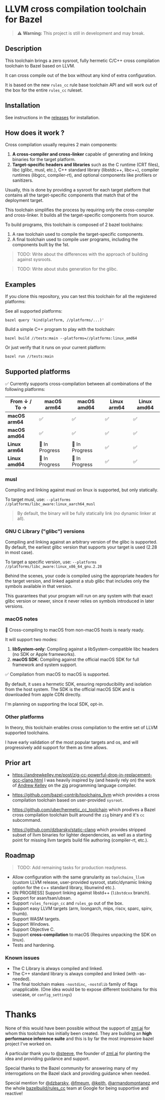 # LLVM cross compilation toolchain for Bazel

> ⚠️ **Warning:** This project is still in development and may break.

## Description

This toolchain brings a zero sysroot, fully hermetic C/C++ cross compilation toolchain to Bazel based on LLVM.

It can cross compile out of the box without any kind of extra configuration.

It is based on the new `rules_cc` rule base toolchain API and will work out of the box
for the entire `rules_cc` ruleset.

## Installation

See instructions in the [releases](https://github.com/cerisier/toolchains_llvm_bootstrapped/releases) for installation.

## How does it work ?

Cross compilation usually requires 2 main components:
1. **A cross-compiler and cross-linker** capable of generating and linking binaries for the target platform.
2. **Target-specific headers and libraries** such as the C runtime (CRT files), libc (glibc, musl, etc.), C++ standard library (libstdc++, libc++), compiler runtimes (libgcc, compiler-rt), and optional components like profilers or sanitizers.

Usually, this is done by providing a sysroot for each target platform that contains
all the target-specific components that match that of the deployment target.

This toolchain simplifies the process by requiring only the cross-compiler and cross-linker.
It builds all the target-specific components from source.

To build programs, this toolchain is composed of 2 bazel toolchains:
1. A raw toolchain used to compile the target-specific components.
2. A final toolchain used to compile user programs, including the components built by the 1st.

> TODO: Write about the differences with the approach of building against sysroots.

> TODO: Write about stubs generation for the glibc.

## Examples

If you clone this repository, you can test this toolchain for all the registered platforms:

See all supported platforms:
```
bazel query 'kind(platform, //platforms/...)'
```

Build a simple C++ program to play with the toolchain:
```
bazel build //tests:main --platforms=//platforms:linux_amd64
```

Or just verify that it runs on your current platform:
```sh
bazel run //tests:main
```

## Supported platforms

✅ Currently supports cross-compilation between all combinations of the following platforms:

| From ↓ / To → | macOS arm64 | macOS amd64 | Linux arm64 | Linux amd64 |
|---------------|-------------|-------------|-------------|-------------|
| **macOS arm64**  | ✅          | ✅          | ✅          | ✅          |
| **macOS amd64**  | ✅          | ✅          | ✅          | ✅          |
| **Linux arm64**  | 🚧 In Progress   | 🚧 In Progress   | ✅          | ✅          |
| **Linux amd64**  | 🚧 In Progress   | 🚧 In Progress   | ✅          | ✅          |

### musl

Compiling and linking against musl on linux is supported, but only statically.

To target musl, use:
`--platforms //platforms/libc_aware:linux_aarch64_musl`

> By default, the binary will be fully statically link (no dynamic linker at all).

### GNU C Library ("glibc") versions

Compiling and linking against an arbitrary version of the glibc is supported.
By default, the earliest glibc version that supports your target is used (2.28 in most case).

To target a specific version, use:
`--platforms //platforms/libc_aware:linux_x86_64_gnu.2.28`

Behind the scenes, your code is compiled using the appropriate headers for the
target version, and linked against a stub glibc that includes only the symbols
available in that version.

This guarantees that your program will run on any system with that exact glibc
version or newer, since it never relies on symbols introduced in later versions.

### macOS notes

🚧 Cross-compiling to macOS from non-macOS hosts is nearly ready.

It will support two modes:

1.	**libSystem-only**: Compiling against a libSystem-compatible libc headers (no SDK or Apple frameworks).
2.	**macOS SDK**: Compiling against the official macOS SDK for full framework and system support.

✅ Compilation from macOS to macOS is supported.

By default, it uses a hermetic SDK, ensuring reproducibility and isolation from the host system.
The SDK is the official macOS SDK and is downloaded from apple CDN directly.

I'm planning on supporting the local SDK, opt-in.

### Other platforms

In theory, this toolchain enables cross compilation to the entire set of LLVM supported toolchains.

I have early validation of the most popular targets and os, and will progressively add support for them as time allows.

## Prior art

- https://andrewkelley.me/post/zig-cc-powerful-drop-in-replacement-gcc-clang.html I was heavily inspired by (and heavily rely on) the work of [Andrew Kelley](https://github.com/andrewrk) on the [zig](https://github.com/ziglang/zig) programming language compiler.

- https://github.com/bazel-contrib/toolchains_llvm which provides a cross compilation toolchain based on user-provided `sysroot`.

- https://github.com/uber/hermetic_cc_toolchain which prodives a Bazel cross compilation toolchain built around the `zig` binary and it's `cc` subcommand.

- https://github.com/dzbarsky/static-clang which provides stripped subset of llvm binaries for lighter dependencies, as well as a starting point for missing llvm targets build file authoring (compiler-rt, etc.).

## Roadmap

> TODO: Add remaining tasks for production readyness.

- Allow configuration with the same granularity as `toolchains_llvm`
  (custom LLVM release, user-provided sysroot, static/dynamic linking option for the c++ standard library, libunwind etc.).
- [IN PROGRESS] Support linking against libstd++ (`libstdcxx` branch).
- Support for asan/tsan/ubsan.
- Support `rules_foreign_cc` and `rules_go` out of the box.
- Support easy LLVM targets (arm, loongarch, mips, riscv, sparc, spirv, thumb).
- Support WASM targets.
- Support Windows.
- Support Objective C.
- Support **cross-compilation** to macOS (Requires unpacking the SDK on linux).
- Tests and hardening.

### Known issues

- The C Library is always compiled and linked.
- The C++ standard library is always compiled and linked (with -as-needed).
- The final toolchain makes `-nostdinc`, `-nostdlib` family of flags unapplicable.
  (One idea would be to expose different toolchains for this usecase, or `config_settings`)

# Thanks

None of this would have been possible without the support of [zml.ai](https://zml.ai/) for whom this toolchain has initially been created. They are building an **high performance inference suite** and this is by far the most impressive bazel project I've worked on.

A particular thank you to [@steeve](https://github.com/steeve), the founder of [zml.ai](https://zml.ai) for planting the idea and providing guidance and support.

Special thanks to the Bazel community for answering many of my interrogations on the Bazel slack and providing guidance when needed.

Special mention for [@dzbarsky](https://github.com/dzbarsky), [@fmeum](https://github.com/fmeum), [@keith](https://github.com/keith), [@armandomontanez](https://github.com/armandomontanez) and the whole [bazelbuild/rules_cc](https://github.com/bazelbuild/rules_cc) team at Google for being supportive and reactive!
